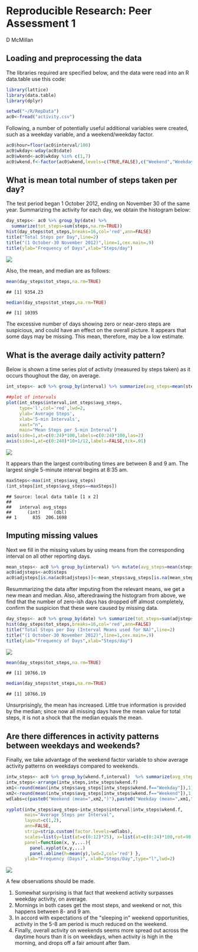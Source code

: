 # Reproducible Research: Peer Assessment 1
D McMillan  


## Loading and preprocessing the data
The libraries required are specified below, and the data were read into an R data.table use this code:

```r
library(lattice)
library(data.table)
library(dplyr)

setwd("~/R/RepData")
ac0<-fread("activity.csv")
```
Following, a number of potentially useful additional variables were created, such as a weekday variable, and a weekend/weekday factor.

```r
ac0$hour=floor(ac0$interval/100)
ac0$wkday<-wday(ac0$date)
ac0$wkend<-ac0$wkday %in% c(1,7)
ac0$wkend.f<-factor(ac0$wkend,levels=c(TRUE,FALSE),c("Weekend","Weekday"))
```

## What is mean total number of steps taken per day?
The test period began 1 October 2012, ending on November 30 of the same year.
Summarizing the activity for each day, we obtain the histogram below:

```r
day_steps<- ac0 %>% group_by(date) %>% 
  summarize(tot_steps=sum(steps,na.rm=TRUE))
hist(day_steps$tot_steps,breaks=16,col='red',ann=FALSE)
title("Total Steps per Day",line=2)
title("(1 October-30 November 2012)",line=1,cex.main=.9)
title(ylab="Frequency of Days",xlab="Steps/day")
```

![](PA1_files/figure-html/unnamed-chunk-3-1.png) 

Also, the mean, and median are as follows:

```r
mean(day_steps$tot_steps,na.rm=TRUE)
```

```
## [1] 9354.23
```

```r
median(day_steps$tot_steps,na.rm=TRUE)
```

```
## [1] 10395
```

The excessive number of days showing zero or near-zero steps are suspicious, and could have an effect on the overall picture.  It appears that some days may be missing.  This mean, therefore, may be a low estimate.

## What is the average daily activity pattern?
Below is shown a time series plot of activity (measured by steps taken) as it occurs thoughout the day, on average.

```r
int_steps<- ac0 %>% group_by(interval) %>% summarize(avg_steps=mean(steps,na.rm=TRUE))

##plot of intervals
plot(int_steps$interval,int_steps$avg_steps,
     type='l',col='red',lwd=2,
     ylab='Average Steps',
     xlab='5-min Intervals',
     xaxt="n",
     main="Mean Steps per 5-min Interval")
axis(side=1,at=c(0:24)*100,labels=c(0:24)*100,las=2)
axis(side=1,at=c(0:240)*10+1/12,labels=FALSE,tck=.01)
```

![](PA1_files/figure-html/unnamed-chunk-5-1.png) 

It appears than the largest contributing times are between 8 and 9 am.
The largest single 5-minute interval begins at 8:35 am.

```r
maxSteps<-max(int_steps$avg_steps)
(int_steps[int_steps$avg_steps==maxSteps])
```

```
## Source: local data table [1 x 2]
## 
##   interval avg_steps
##      (int)     (dbl)
## 1      835  206.1698
```
## Imputing missing values

Next we fill in the missing values by using means from the corresponding interval on all other reporting days.

```r
mean_steps<- ac0 %>% group_by(interval) %>% mutate(avg_steps=mean(steps,na.rm=TRUE))
ac0$adjsteps<-ac0$steps
ac0$adjsteps[is.na(ac0$adjsteps)]<-mean_steps$avg_steps[is.na(mean_steps$steps)]
```

Resummarizing the data after imputing from the relevant means, we get a new mean and median.  Also, afteredrawing the histogram from above, we find that the number of zero-ish days has dropped off almost completely, confirm the suspicion that these were caused by missing data.

```r
day_steps<- ac0 %>% group_by(date) %>% summarize(tot_steps=sum(adjsteps,na.rm=TRUE))
hist(day_steps$tot_steps,breaks=16,col='red',ann=FALSE)
title("Total Steps per Day (Interval Means used for NA)",line=2)
title("(1 October-30 November 2012)",line=1,cex.main=.9)
title(ylab="Frequency of Days",xlab="Steps/day")
```

![](PA1_files/figure-html/unnamed-chunk-8-1.png) 

```r
mean(day_steps$tot_steps,na.rm=TRUE)
```

```
## [1] 10766.19
```

```r
median(day_steps$tot_steps,na.rm=TRUE)
```

```
## [1] 10766.19
```

Unsurprisingly, the mean has increased.  Little true information is provided by the median; since now all missing days have the mean value for total steps, it is not a shock that the median equals the mean.

## Are there differences in activity patterns between weekdays and weekends?
Finally, we take advantage of the weekend factor variable to show average activity patterns on weekdays compared to weekends.

```r
intw_steps<- ac0 %>% group_by(wkend.f,interval)  %>% summarize(avg_steps=mean(steps,na.rm=TRUE))
intw_steps<-arrange(intw_steps,intw_steps$wkend.f)
xm1<-round(mean(intw_steps$avg_steps[intw_steps$wkend.f=="Weekday"]),1)
xm2<-round(mean(intw_steps$avg_steps[intw_steps$wkend.f=="Weekend"]),1)
wdlabs=c(paste0("Weekend (mean=",xm2,")"),paste0("Weekday (mean=",xm1,")"))

xyplot(intw_steps$avg_steps~intw_steps$interval|intw_steps$wkend.f, 
       main="Average Steps per Interval",
       layout=c(1,2),
       ann=FALSE,
       strip=strip.custom(factor.levels=wdlabs),
       scales=list(y=list(at=c(0:12)*25), x=list(at=c(0:24)*100,rot=90)),
       panel=function(x, y,...){
         panel.xyplot(x,y,...) 
         panel.abline(h=mean(y),lwd=2,col='red') },
       ylab="Frequency (Days)", xlab="Steps/Day",type="l",lwd=2)
```

![](PA1_files/figure-html/unnamed-chunk-9-1.png) 

A few observations should be made.

1. Somewhat surprising is that fact that weekend activity surpasses weekday activity, on average.
2. Mornings in both cases get the most steps, and weekend or not, this happens between 8- and 9 am.
3. In accord with expectations of the "sleeping in" weekend opportunities, activity in the 5-8 am period is much reduced on the weekend.
4. Finally, overall activity on weekends seems more spread out across the daytime hours than it is on weekdays, when activity is high in the morning, and drops off a fair amount after 9am.

